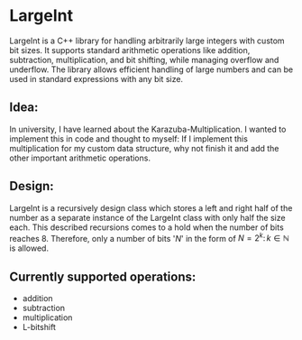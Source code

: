 # LargeInt
LargeInt is a C++ library for handling arbitrarily large integers with custom bit sizes.
It supports standard arithmetic operations like addition, subtraction, multiplication,
and bit shifting, while managing overflow and underflow. The library allows efficient handling
of large numbers and can be used in standard expressions with any bit size.

## Idea:
In university, I have learned about the Karazuba-Multiplication. I wanted to implement this in
code and thought to myself: If I implement this multiplication for my custom data structure,
why not finish it and add the other important arithmetic operations.

## Design:
LargeInt is a recursively design class which stores a left and right half of the number as a
separate instance of the LargeInt class with only half the size each. This described recursions comes to
a hold when the number of bits reaches 8. Therefore, only a number of bits '$N$' in the form of
$N = 2^k\colon k \in \mathbb N$ is allowed.

## Currently supported operations:
- addition
- subtraction
- multiplication
- L-bitshift